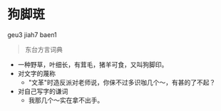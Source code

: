 # 狗脚斑
geu3 jiah7 baen1
> 东台方言词典
- 一种野草，叶细长，有茸毛，猪羊可食，又叫狗脚印。
- 对文字的蔑称
  - "文革"时造反派对老师说，你俫不过多识咖几个～，有甚的了不起？
- 对自己写字的谦词
  - 我那几个～实在拿不出手。
